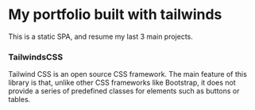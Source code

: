 # My portfolio built with tailwinds

This is a static SPA, and resume my last 3 main projects.

### TailwindsCSS
Tailwind CSS is an open source CSS framework. The main feature of this library is that, unlike other CSS frameworks like Bootstrap, it does not provide a series of predefined classes for elements such as buttons or tables.
